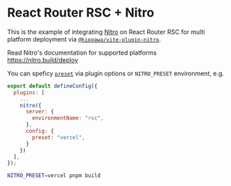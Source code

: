 # React Router RSC + Nitro

This is the example of integrating [Nitro](https://nitro.build/) on React Router RSC for multi platform deployment via [`@hiogawa/vite-plugin-nitro`](https://github.com/hi-ogawa/vite-plugins/tree/main/packages/nitro).

Read Nitro's documentation for supported platforms https://nitro.build/deploy

You can speficy [`preset`](https://nitro.build/config#preset) via plugin options or `NITRO_PRESET` environment, e.g.

```js
export default defineConfig({
  plugins: [
    ...
    nitro({
      server: {
        environmentName: "rsc",
      },
      config: {
        preset: "vercel",
      }
    })
  ],
});
```

```sh
NITRO_PRESET=vercel pnpm build
```
